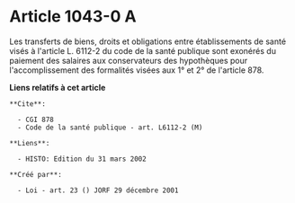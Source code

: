# Article 1043-0 A

Les transferts de biens, droits et obligations entre établissements de santé visés à l'article L. 6112-2 du code de la santé
publique sont exonérés du paiement des salaires aux conservateurs des hypothèques pour l'accomplissement des formalités
visées aux 1° et 2° de l'article 878.

**Liens relatifs à cet article**

	**Cite**:

	  - CGI 878
	  - Code de la santé publique - art. L6112-2 (M)

	**Liens**:

	  - HISTO: Edition du 31 mars 2002

	**Créé par**:

	  - Loi - art. 23 () JORF 29 décembre 2001
